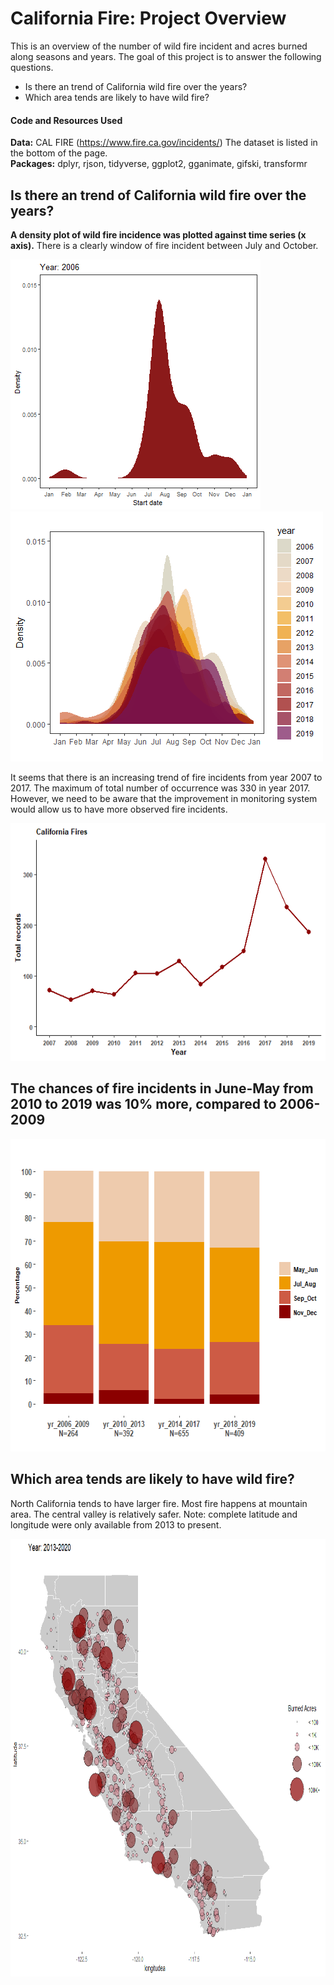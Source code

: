 # California Fire: Project Overview 
This is an overview of the number of wild fire incident and acres burned along seasons and years. The goal of this project is to answer the following questions.
* Is there an trend of California wild fire over the years?
* Which area tends are likely to have wild fire?


#### Code and Resources Used 
**Data:** CAL FIRE (https://www.fire.ca.gov/incidents/)  The dataset is listed in the bottom of the page.  
**Packages:** dplyr, rjson, tidyverse, ggplot2, gganimate, gifski, transformr


## Is there an trend of California wild fire over the years?

**A density plot of wild fire incidence was plotted against time series (x axis).** 
There is a clearly window of fire incident between July and October.  

<img src="image/FireSta_output.gif" height="400">
<img src="image/Rplot.png" height="400">

It seems that there is an increasing trend of fire incidents from year 2007 to 2017. The maximum of total number of occurrence was 330 in year 2017. However, we need to be aware that the improvement in monitoring system would allow us to have more observed fire incidents.

<img src="image/total_fire.png" height="380"> 

## The chances of fire incidents in June-May from 2010 to 2019 was 10% more, compared to 2006-2009 
<img src="image/stackedbarplot.png"  height="500">


## Which area tends are likely to have wild fire?
North California tends to have larger fire. Most fire happens  at mountain area. The central valley is relatively safer. Note: complete latitude and longitude were only available from 2013 to present. 

<img src="image/FireMap.png"  height="700">
